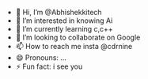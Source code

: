 - 👋 Hi, I’m @Abhishekkitech
- 👀 I’m interested in knowing Ai
- 🌱 I’m currently learning c,c++
- 💞️ I’m looking to collaborate on Google 
- 📫 How to reach me insta @cdrnine
- 😄 Pronouns: ...
- ⚡ Fun fact: i see you

<!---
Abhishekkitech/Abhishekkitech is a ✨ special ✨ repository because its `README.md` (this file) appears on your GitHub profile.
You can click the Preview link to take a look at your changes.
--->
